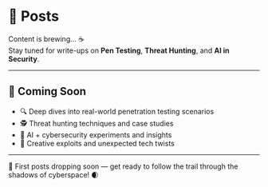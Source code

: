 # 📝 Posts

Content is brewing... ☕  
Stay tuned for write-ups on **Pen Testing**, **Threat Hunting**, and **AI in Security**.  

---

## 🚧 Coming Soon

- 🔍 Deep dives into real-world penetration testing scenarios  
- 🕵️ Threat hunting techniques and case studies  
- 🤖 AI + cybersecurity experiments and insights  
- 🧩 Creative exploits and unexpected tech twists

---

📅 First posts dropping soon — get ready to follow the trail through the shadows of cyberspace! 🌒

